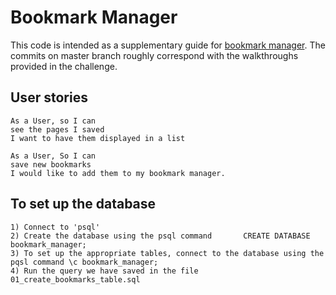 # Bookmark Manager

This code is intended as a supplementary guide for [bookmark manager](https://github.com/makersacademy/course/tree/master/bookmark_manager). The commits on master branch roughly correspond with the walkthroughs provided in the challenge.

## User stories

```
As a User, so I can
see the pages I saved
I want to have them displayed in a list  
```
```
As a User, So I can
save new bookmarks
I would like to add them to my bookmark manager.
```

## To set up the database

```
1) Connect to 'psql'
2) Create the database using the psql command       CREATE DATABASE bookmark_manager;
3) To set up the appropriate tables, connect to the database using the pqsl command \c bookmark_manager;
4) Run the query we have saved in the file 01_create_bookmarks_table.sql
